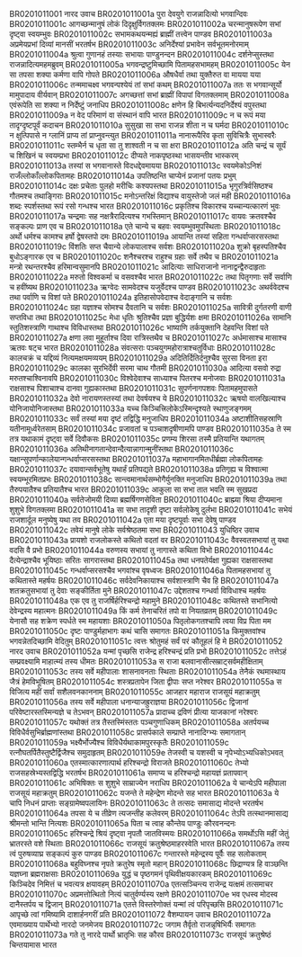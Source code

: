 BR0201011001	नारद उवाच
BR0201011001a	पुरा देवयुगे राजन्नादित्यो भगवान्दिवः
BR0201011001c	आगच्छन्मानुषं लोकं दिदृक्षुर्विगतक्लमः
BR0201011002a	चरन्मानुषरूपेण सभां दृष्ट्वा स्वयम्भुवः
BR0201011002c	सभामकथयन्मह्यं ब्राह्मीं तत्त्वेन पाण्डव
BR0201011003a	अप्रमेयप्रभां दिव्यां मानसीं भरतर्षभ
BR0201011003c	अनिर्देश्यां प्रभावेन सर्वभूतमनोरमाम्
BR0201011004a	श्रुत्वा गुणानहं तस्याः सभायाः पाण्डुनन्दन
BR0201011004c	दर्शनेप्सुस्तथा राजन्नादित्यमहमब्रुवम्
BR0201011005a	भगवन्द्रष्टुमिच्छामि पितामहसभामहम्
BR0201011005c	येन सा तपसा शक्या कर्मणा वापि गोपते
BR0201011006a	औषधैर्वा तथा युक्तैरुत वा मायया यया
BR0201011006c	तन्ममाचक्ष्व भगवन्पश्येयं तां सभां कथम्
BR0201011007a	ततः स भगवान्सूर्यो मामुपादाय वीर्यवान्
BR0201011007c	अगच्छत्तां सभां ब्राह्मीं विपापां विगतक्लमाम्
BR0201011008a	एवंरूपेति सा शक्या न निर्देष्टुं जनाधिप
BR0201011008c	क्षणेन हि बिभर्त्यन्यदनिर्देश्यं वपुस्तथा
BR0201011009a	न वेद परिमाणं वा संस्थानं वापि भारत
BR0201011009c	न च रूपं मया तादृग्दृष्टपूर्वं कदाचन
BR0201011010a	सुसुखा सा सभा राजन्न शीता न च घर्मदा
BR0201011010c	न क्षुत्पिपासे न ग्लानिं प्राप्य तां प्राप्नुवन्त्युत
BR0201011011a	नानारूपैरिव कृता सुविचित्रैः सुभास्वरैः
BR0201011011c	स्तम्भैर्न च धृता सा तु शाश्वती न च सा क्षरा
BR0201011012a	अति चन्द्रं च सूर्यं च शिखिनं च स्वयम्प्रभा
BR0201011012c	दीप्यते नाकपृष्ठस्था भासयन्तीव भास्करम्
BR0201011013a	तस्यां स भगवानास्ते विदधद्देवमायया
BR0201011013c	स्वयमेकोऽनिशं राजँल्लोकाँल्लोकपितामहः
BR0201011014a	उपतिष्ठन्ति चाप्येनं प्रजानां पतयः प्रभुम्
BR0201011014c	दक्षः प्रचेताः पुलहो मरीचिः कश्यपस्तथा
BR0201011015a	भृगुरत्रिर्वसिष्ठश्च गौतमश्च तथाङ्गिराः
BR0201011015c	मनोऽन्तरिक्षं विद्याश्च वायुस्तेजो जलं मही
BR0201011016a	शब्दः स्पर्शस्तथा रूपं रसो गन्धश्च भारत
BR0201011016c	प्रकृतिश्च विकारश्च यच्चान्यत्कारणं भुवः
BR0201011017a	चन्द्रमाः सह नक्षत्रैरादित्यश्च गभस्तिमान्
BR0201011017c	वायवः क्रतवश्चैव सङ्कल्पः प्राण एव च
BR0201011018a	एते चान्ये च बहवः स्वयम्भुवमुपस्थिताः
BR0201011018c	अर्थो धर्मश्च कामश्च हर्षो द्वेषस्तपो दमः
BR0201011019a	आयान्ति तस्यां सहिता गन्धर्वाप्सरसस्तथा
BR0201011019c	विंशतिः सप्त चैवान्ये लोकपालाश्च सर्वशः
BR0201011020a	शुक्रो बृहस्पतिश्चैव बुधोऽङ्गारक एव च
BR0201011020c	शनैश्चरश्च राहुश्च ग्रहाः सर्वे तथैव च
BR0201011021a	मन्त्रो रथन्तरश्चैव हरिमान्वसुमानपि
BR0201011021c	आदित्याः साधिराजानो नानाद्वन्द्वैरुदाहृताः
BR0201011022a	मरुतो विश्वकर्मा च वसवश्चैव भारत
BR0201011022c	तथा पितृगणाः सर्वे सर्वाणि च हवींष्यथ
BR0201011023a	ऋग्वेदः सामवेदश्च यजुर्वेदश्च पाण्डव
BR0201011023c	अथर्ववेदश्च तथा पर्वाणि च विशां पते
BR0201011024a	इतिहासोपवेदाश्च वेदाङ्गानि च सर्वशः
BR0201011024c	ग्रहा यज्ञाश्च सोमश्च दैवतानि च सर्वशः
BR0201011025a	सावित्री दुर्गतरणी वाणी सप्तविधा तथा
BR0201011025c	मेधा धृतिः श्रुतिश्चैव प्रज्ञा बुद्धिर्यशः क्षमा
BR0201011026a	सामानि स्तुतिशस्त्राणि गाथाश्च विविधास्तथा
BR0201011026c	भाष्याणि तर्कयुक्तानि देहवन्ति विशां पते
BR0201011027a	क्षणा लवा मुहूर्ताश्च दिवा रात्रिस्तथैव च
BR0201011027c	अर्धमासाश्च मासाश्च ऋतवः षट्च भारत
BR0201011028a	संवत्सराः पञ्चयुगमहोरात्राश्चतुर्विधाः
BR0201011028c	कालचक्रं च यद्दिव्यं नित्यमक्षयमव्ययम्
BR0201011029a	अदितिर्दितिर्दनुश्चैव सुरसा विनता इरा
BR0201011029c	कालका सुरभिर्देवी सरमा चाथ गौतमी
BR0201011030a	आदित्या वसवो रुद्रा मरुतश्चाश्विनावपि
BR0201011030c	विश्वेदेवाश्च साध्याश्च पितरश्च मनोजवाः
BR0201011031a	राक्षसाश्च पिशाचाश्च दानवा गुह्यकास्तथा
BR0201011031c	सुपर्णनागपशवः पितामहमुपासते
BR0201011032a	देवो नारायणस्तस्यां तथा देवर्षयश्च ये
BR0201011032c	ऋषयो वालखिल्याश्च योनिजायोनिजास्तथा
BR0201011033a	यच्च किञ्चित्त्रिलोकेऽस्मिन्दृश्यते स्थाणुजङ्गमम्
BR0201011033c	सर्वं तस्यां मया दृष्टं तद्विद्धि मनुजाधिप
BR0201011034a	अष्टाशीतिसहस्राणि यतीनामूर्ध्वरेतसाम्
BR0201011034c	प्रजावतां च पञ्चाशदृषीणामपि पाण्डव
BR0201011035a	ते स्म तत्र यथाकामं दृष्ट्वा सर्वे दिवौकसः
BR0201011035c	प्रणम्य शिरसा तस्मै प्रतियान्ति यथागतम्
BR0201011036a	अतिथीनागतान्देवान्दैत्यान्नागान्मुनींस्तथा
BR0201011036c	यक्षान्सुपर्णान्कालेयान्गन्धर्वाप्सरसस्तथा
BR0201011037a	महाभागानमितधीर्ब्रह्मा लोकपितामहः
BR0201011037c	दयावान्सर्वभूतेषु यथार्हं प्रतिपद्यते
BR0201011038a	प्रतिगृह्य च विश्वात्मा स्वयम्भूरमितप्रभः
BR0201011038c	सान्त्वमानार्थसम्भोगैर्युनक्ति मनुजाधिप
BR0201011039a	तथा तैरुपयातैश्च प्रतियातैश्च भारत
BR0201011039c	आकुला सा सभा तात भवति स्म सुखप्रदा
BR0201011040a	सर्वतेजोमयी दिव्या ब्रह्मर्षिगणसेविता
BR0201011040c	ब्राह्म्या श्रिया दीप्यमाना शुशुभे विगतक्लमा
BR0201011041a	सा सभा तादृशी दृष्टा सर्वलोकेषु दुर्लभा
BR0201011041c	सभेयं राजशार्दूल मनुष्येषु यथा तव
BR0201011042a	एता मया दृष्टपूर्वाः सभा देवेषु पाण्डव
BR0201011042c	तवेयं मानुषे लोके सर्वश्रेष्ठतमा सभा
BR0201011043    युधिष्ठिर उवाच
BR0201011043a	प्रायशो राजलोकस्ते कथितो वदतां वर
BR0201011043c	वैवस्वतसभायां तु यथा वदसि वै प्रभो
BR0201011044a	वरुणस्य सभायां तु नागास्ते कथिता विभो
BR0201011044c	दैत्येन्द्राश्चैव भूयिष्ठाः सरितः सागरास्तथा
BR0201011045a	तथा धनपतेर्यक्षा गुह्यका राक्षसास्तथा
BR0201011045c	गन्धर्वाप्सरसश्चैव भगवांश्च वृषध्वजः
BR0201011046a	पितामहसभायां तु कथितास्ते महर्षयः
BR0201011046c	सर्वदेवनिकायाश्च सर्वशास्त्राणि चैव हि
BR0201011047a	शतक्रतुसभायां तु देवाः सङ्कीर्तिता मुने
BR0201011047c	उद्देशतश्च गन्धर्वा विविधाश्च महर्षयः
BR0201011048a	एक एव तु राजर्षिर्हरिश्चन्द्रो महामुने
BR0201011048c	कथितस्ते सभानित्यो देवेन्द्रस्य महात्मनः
BR0201011049a	किं कर्म तेनाचरितं तपो वा नियतव्रतम्
BR0201011049c	येनासौ सह शक्रेण स्पर्धते स्म महायशाः
BR0201011050a	पितृलोकगतश्चापि त्वया विप्र पिता मम
BR0201011050c	दृष्टः पाण्डुर्महाभागः कथं चासि समागतः
BR0201011051a	किमुक्तवांश्च भगवन्नेतदिच्छामि वेदितुम्
BR0201011051c	त्वत्तः श्रोतुमहं सर्वं परं कौतूहलं हि मे
BR0201011052    नारद उवाच
BR0201011052a	यन्मां पृच्छसि राजेन्द्र हरिश्चन्द्रं प्रति प्रभो
BR0201011052c	तत्तेऽहं सम्प्रवक्ष्यामि माहात्म्यं तस्य धीमतः
BR0201011053a	स राजा बलवानासीत्सम्राट्सर्वमहीक्षिताम्
BR0201011053c	तस्य सर्वे महीपालाः शासनावनताः स्थिताः
BR0201011054a	तेनैकं रथमास्थाय जैत्रं हेमविभूषितम्
BR0201011054c	शस्त्रप्रतापेन जिता द्वीपाः सप्त नरेश्वर
BR0201011055a	स विजित्य महीं सर्वां सशैलवनकाननाम्
BR0201011055c	आजहार महाराज राजसूयं महाक्रतुम्
BR0201011056a	तस्य सर्वे महीपाला धनान्याजह्रुराज्ञया
BR0201011056c	द्विजानां परिवेष्टारस्तस्मिन्यज्ञे च तेऽभवन्
BR0201011057a	प्रादाच्च द्रविणं प्रीत्या याजकानां नरेश्वरः
BR0201011057c	यथोक्तं तत्र तैस्तस्मिंस्ततः पञ्चगुणाधिकम्
BR0201011058a	अतर्पयच्च विविधैर्वसुभिर्ब्राह्मणांस्तथा
BR0201011058c	प्रासर्पकाले सम्प्राप्ते नानादिग्भ्यः समागतान्
BR0201011059a	भक्ष्यैर्भोज्यैश्च विविधैर्यथाकामपुरस्कृतैः
BR0201011059c	रत्नौघतर्पितैस्तुष्टैर्द्विजैश्च समुदाहृतम्
BR0201011059e   तेजस्वी च यशस्वी च नृपेभ्योऽभ्यधिकोऽभवत्
BR0201011060a	एतस्मात्कारणात्पार्थ हरिश्चन्द्रो विराजते
BR0201011060c	तेभ्यो राजसहस्रेभ्यस्तद्विद्धि भरतर्षभ
BR0201011061a	समाप्य च हरिश्चन्द्रो महायज्ञं प्रतापवान्
BR0201011061c	अभिषिक्तः स शुशुभे साम्राज्येन नराधिप
BR0201011062a	ये चान्येऽपि महीपाला राजसूयं महाक्रतुम्
BR0201011062c	यजन्ते ते महेन्द्रेण मोदन्ते सह भारत
BR0201011063a	ये चापि निधनं प्राप्ताः सङ्ग्रामेष्वपलायिनः
BR0201011063c	ते तत्सदः समासाद्य मोदन्ते भरतर्षभ
BR0201011064a	तपसा ये च तीव्रेण त्यजन्तीह कलेवरम्
BR0201011064c	तेऽपि तत्स्थानमासाद्य श्रीमन्तो भान्ति नित्यशः
BR0201011065a	पिता च त्वाह कौन्तेय पाण्डुः कौरवनन्दनः
BR0201011065c	हरिश्चन्द्रे श्रियं दृष्ट्वा नृपतौ जातविस्मयः
BR0201011066a	समर्थोऽसि महीं जेतुं भ्रातरस्ते वशे स्थिताः
BR0201011066c	राजसूयं क्रतुश्रेष्ठमाहरस्वेति भारत
BR0201011067a	तस्य त्वं पुरुषव्याघ्र सङ्कल्पं कुरु पाण्डव
BR0201011067c	गन्तारस्ते महेन्द्रस्य पूर्वैः सह सलोकताम्
BR0201011068a	बहुविघ्नश्च नृपते क्रतुरेष स्मृतो महान्
BR0201011068c	छिद्राण्यत्र हि वाञ्छन्ति यज्ञघ्ना ब्रह्मराक्षसाः
BR0201011069a	युद्धं च पृष्ठगमनं पृथिवीक्षयकारकम्
BR0201011069c	किञ्चिदेव निमित्तं च भवत्यत्र क्षयावहम्
BR0201011070a	एतत्सञ्चिन्त्य राजेन्द्र यत्क्षमं तत्समाचर
BR0201011070c	अप्रमत्तोत्थितो नित्यं चातुर्वर्ण्यस्य रक्षणे
BR0201011070e   भव एधस्व मोदस्व दानैस्तर्पय च द्विजान्
BR0201011071a	एतत्ते विस्तरेणोक्तं यन्मां त्वं परिपृच्छसि
BR0201011071c	आपृच्छे त्वां गमिष्यामि दाशार्हनगरीं प्रति
BR0201011072    वैशम्पायन उवाच
BR0201011072a	एवमाख्याय पार्थेभ्यो नारदो जनमेजय
BR0201011072c	जगाम तैर्वृतो राजन्नृषिभिर्यैः समागतः
BR0201011073a	गते तु नारदे पार्थो भ्रातृभिः सह कौरव
BR0201011073c	राजसूयं क्रतुश्रेष्ठं चिन्तयामास भारत

